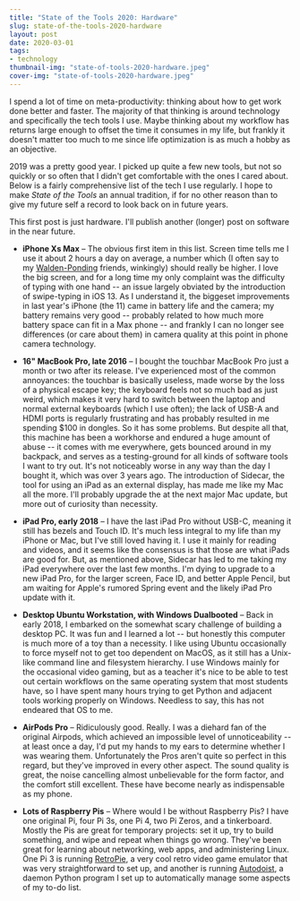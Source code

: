 ```yaml
---
title: "State of the Tools 2020: Hardware"
slug: state-of-the-tools-2020-hardware
layout: post
date: 2020-03-01
tags:
- technology
thumbnail-img: "state-of-tools-2020-hardware.jpeg"
cover-img: "state-of-tools-2020-hardware.jpeg"
---
```


I spend a lot of time on meta-productivity: thinking about how to get work done better and faster.
The majority of that thinking is around technology and specifically the tech tools I use.
Maybe thinking about my workflow has returns large enough to offset the time it consumes in my life, but frankly it doesn't matter too much to me since life optimization is as much a hobby as an objective.

2019 was a pretty good year. I picked up quite a few new tools, but not so quickly or so often that I didn't get comfortable with the ones I cared about.
Below is a fairly comprehensive list of the tech I use regularly.
I hope to make *State of the Tools* an annual tradition, if for no other reason than to give my future self a record to look back on in future years.

<!-- more -->

This first post is just hardware.
I'll publish another (longer) post on software in the near future.

- **iPhone Xs Max** – The obvious first item in this list.
Screen time tells me I use it about 2 hours a day on average, a number which (I often say to my [Walden-Ponding](https://breakingsmart.substack.com/p/against-waldenponding) friends, winkingly) should really be higher.
I love the big screen, and for a long time my only complaint was the difficulty of typing with one hand -- an issue largely obviated by the introduction of swipe-typing in iOS 13.
As I understand it, the biggeset improvements in last year's iPhone (the 11) came in battery life and the camera; my battery remains very good -- probably related to how much more battery space can fit in a Max phone -- and frankly I can no longer see differences (or care about them) in camera quality at this point in phone camera technology.

- **16" MacBook Pro, late 2016** – I bought the touchbar MacBook Pro just a month or two after its release.
I've experienced most of the common annoyances: the touchbar is basically useless, made worse by the loss of a physical escape key; the keyboard feels not so much bad as just weird, which makes it very hard to switch between the laptop and normal external keyboards (which I use often); the lack of USB-A and HDMI ports is regularly frustrating and has probably resulted in me spending $100 in dongles.
So it has some problems.
But despite all that, this machine has been a workhorse and endured a huge amount of abuse -- it comes with me everywhere, gets bounced around in my backpack, and serves as a testing-ground for all kinds of software tools I want to try out.
It's not noticeably worse in any way than the day I bought it, which was over 3 years ago.
The introduction of Sidecar, the tool for using an iPad as an external display, has made me like my Mac all the more.
I'll probably upgrade the at the next major Mac update, but more out of curiosity than necessity.

- **iPad Pro, early 2018** – I have the last iPad Pro without USB-C, meaning it still has bezels and Touch ID.
It's much less integral to my life than my iPhone or Mac, but I've still loved having it.
I use it mainly for reading and videos, and it seems like the consensus is that those are what iPads are good for.
But, as mentioned above, Sidecar has led to me taking my iPad everywhere over the last few months.
I'm dying to upgrade to a new iPad Pro, for the larger screen, Face ID, and better Apple Pencil, but am waiting for Apple's rumored Spring event and the likely iPad Pro update with it.

- **Desktop Ubuntu Workstation, with Windows Dualbooted** – Back in early 2018, I embarked on the somewhat scary challenge of building a desktop PC.
It was fun and I learned a lot -- but honestly this computer is much more of a toy than a necessity.
I like using Ubuntu occasionally to force myself not to get too dependent on MacOS, as it still has a Unix-like command line and filesystem hierarchy.
I use Windows mainly for the occasional video gaming, but as a teacher it's nice to be able to test out certain workflows on the same operating system that most students have, so I have spent many hours trying to get Python and adjacent tools working properly on Windows.
Needless to say, this has not endeared that OS to me.

- **AirPods Pro** – Ridiculously good. Really.
I was a diehard fan of the original Airpods, which achieved an impossible level of unnoticeability -- at least once a day, I'd put my hands to my ears to determine whether I was wearing them.
Unfortunately the Pros aren't quite so perfect in this regard, but they've improved in every other aspect.
The sound quality is great, the noise cancelling almost unbelievable for the form factor, and the comfort still excellent.
These have become nearly as indispensable as my phone.

- **Lots of Raspberry Pis** – Where would I be without Raspberry Pis?
I have one original Pi, four Pi 3s, one Pi 4, two Pi Zeros, and a tinkerboard.
Mostly the Pis are great for temporary projects: set it up, try to build something, and wipe and repeat when things go wrong.
They've been great for learning about networking, web apps, and administering Linux.
One Pi 3 is running [RetroPie](https://retropie.org.uk), a very cool retro video game emulator that was very straightforward to set up, and another is running [Autodoist](https://github.com/eswan18/autodoist_d), a daemon Python program I set up to automatically manage some aspects of my to-do list.

